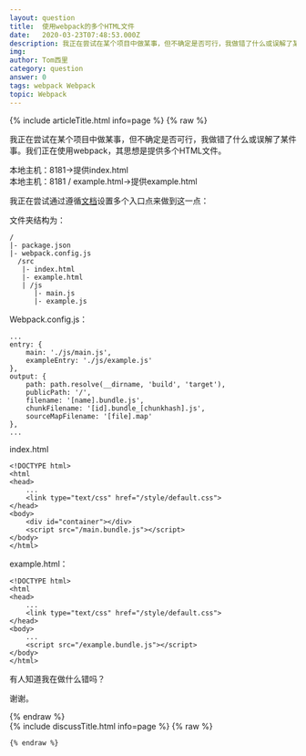 ```yaml
---
layout: question
title:  使用webpack的多个HTML文件
date:   2020-03-23T07:48:53.000Z
description: 我正在尝试在某个项目中做某事，但不确定是否可行，我做错了什么或误解了某件事。我们正在使用webpack，其思想是提供多个HTML文件。本地主机：818...
img: 
author: Tom西里
category: question
answer: 0
tags: webpack Webpack
topic: Webpack
---
```

<div class="article-root">
  <div class="article">
    {% include articleTitle.html info=page %}
    {% raw %}
    <div class="article-content"><p><font style="vertical-align: inherit;"><font style="vertical-align: inherit;">我正在尝试在某个项目中做某事，但不确定是否可行，我做错了什么或误解了某件事。</font><font style="vertical-align: inherit;">我们正在使用webpack，其思想是提供多个HTML文件。</font></font></p>

<p><font style="vertical-align: inherit;"><font style="vertical-align: inherit;">本地主机：8181-&gt;提供index.html </font></font><br><font style="vertical-align: inherit;"><font style="vertical-align: inherit;">
本地主机：8181 / example.html-&gt;提供example.html</font></font></p>

<p><font style="vertical-align: inherit;"><font style="vertical-align: inherit;">我正在尝试通过遵循</font></font><a href="https://webpack.github.io/docs/multiple-entry-points.html" rel="noreferrer"><font style="vertical-align: inherit;"><font style="vertical-align: inherit;">文档</font></font></a><font style="vertical-align: inherit;"><font style="vertical-align: inherit;">设置多个入口点来做到这一点</font><font style="vertical-align: inherit;">：</font></font></p>

<p><font style="vertical-align: inherit;"><font style="vertical-align: inherit;">文件夹结构为：</font></font></p>

<pre><code>/<font></font>
|- package.json<font></font>
|- webpack.config.js<font></font>
  /src<font></font>
   |- index.html<font></font>
   |- example.html<font></font>
   | /js<font></font>
      |- main.js<font></font>
      |- example.js<font></font>
</code></pre>

<p><font style="vertical-align: inherit;"><font style="vertical-align: inherit;">Webpack.config.js：</font></font></p>

<pre><code>...<font></font>
entry: {<font></font>
    main: './js/main.js',<font></font>
    exampleEntry: './js/example.js'<font></font>
},<font></font>
output: {<font></font>
    path: path.resolve(__dirname, 'build', 'target'),<font></font>
    publicPath: '/',<font></font>
    filename: '[name].bundle.js',<font></font>
    chunkFilename: '[id].bundle_[chunkhash].js',<font></font>
    sourceMapFilename: '[file].map'<font></font>
},<font></font>
...<font></font>
</code></pre>

<p><font style="vertical-align: inherit;"><font style="vertical-align: inherit;">index.html</font></font></p>

<pre><code>&lt;!DOCTYPE html&gt;<font></font>
&lt;html<font></font>
&lt;head&gt;<font></font>
    ...<font></font>
    &lt;link type="text/css" href="/style/default.css"&gt;<font></font>
&lt;/head&gt;<font></font>
&lt;body&gt;<font></font>
    &lt;div id="container"&gt;&lt;/div&gt;<font></font>
    &lt;script src="/main.bundle.js"&gt;&lt;/script&gt;<font></font>
&lt;/body&gt;<font></font>
&lt;/html&gt;<font></font>
</code></pre>

<p><font style="vertical-align: inherit;"><font style="vertical-align: inherit;">example.html：</font></font></p>

<pre><code>&lt;!DOCTYPE html&gt;<font></font>
&lt;html<font></font>
&lt;head&gt;<font></font>
    ...<font></font>
    &lt;link type="text/css" href="/style/default.css"&gt;<font></font>
&lt;/head&gt;<font></font>
&lt;body&gt;<font></font>
    ...<font></font>
    &lt;script src="/example.bundle.js"&gt;&lt;/script&gt;<font></font>
&lt;/body&gt;<font></font>
&lt;/html&gt;<font></font>
</code></pre>

<p><font style="vertical-align: inherit;"><font style="vertical-align: inherit;">有人知道我在做什么错吗？</font></font></p>

<p><font style="vertical-align: inherit;"><font style="vertical-align: inherit;">谢谢。</font></font></p></div>
    {% endraw %}
  </div>

  <div class="discuss-wrapper">
    {% include discussTitle.html info=page %}
    {% raw %}
    
    {% endraw %}
  </div>
<div>
